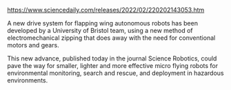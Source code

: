 https://www.sciencedaily.com/releases/2022/02/220202143053.htm

A new drive system for flapping wing autonomous robots has been developed by a University of Bristol team, using a new method of electromechanical zipping that does away with the need for conventional motors and gears.

This new advance, published today in the journal Science Robotics, could pave the way for smaller, lighter and more effective micro flying robots for environmental monitoring, search and rescue, and deployment in hazardous environments.

